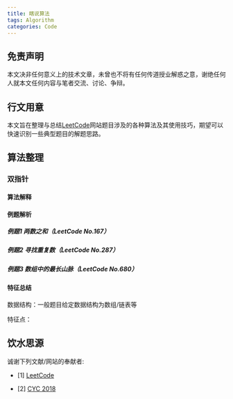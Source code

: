```yaml
---
title: 瞎说算法
tags: Algorithm
categories: Code
---
```


## 免责声明

本文决非任何意义上的技术文章，未曾也不将有任何传道授业解惑之意，谢绝任何人就本文任何内容与笔者交流、讨论、争辩。

## 行文用意

本文旨在整理与总结[LeetCode](https://leetcode-cn.com/)网站题目涉及的各种算法及其使用技巧，期望可以快速识别一些典型题目的解题思路。

## 算法整理

### 双指针

#### 算法解释

#### 例题解析

##### 例题1 两数之和（LeetCode No.167）

##### 例题2 寻找重复数（LeetCode No.287）

##### 例题3 数组中的最长山脉（LeetCode No.680）

#### 特征总结

数据结构：一般题目给定数据结构为数组/链表等

特征点：

## 饮水思源

诚谢下列文献/网站的奉献者:

* \[1\] [LeetCode](https://leetcode-cn.com/)

* \[2\] [CYC 2018](https://cyc2018.github.io/CS-Notes)


